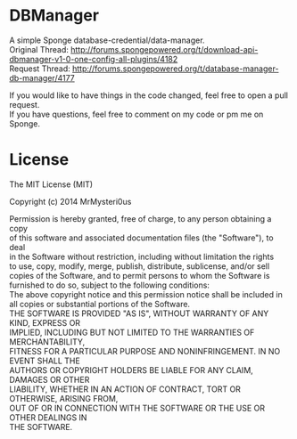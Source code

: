 DBManager
=========

A simple Sponge database-credential/data-manager.<br>
Original Thread: http://forums.spongepowered.org/t/download-api-dbmanager-v1-0-one-config-all-plugins/4182<br>
Request Thread: http://forums.spongepowered.org/t/database-manager-db-manager/4177<br>

If you would like to have things in the code changed, feel free to open a pull request.<br>
If you have questions, feel free to comment on my code or pm me on Sponge.<br>

License
=======
The MIT License (MIT)<br>

Copyright (c) 2014 MrMysteri0us<br>

Permission is hereby granted, free of charge, to any person obtaining a copy<br>
of this software and associated documentation files (the "Software"), to deal<br>
in the Software without restriction, including without limitation the rights<br>
to use, copy, modify, merge, publish, distribute, sublicense, and/or sell<br>
copies of the Software, and to permit persons to whom the Software is<br>
furnished to do so, subject to the following conditions:<br>
The above copyright notice and this permission notice shall be included in<br>
all copies or substantial portions of the Software.<br>
THE SOFTWARE IS PROVIDED "AS IS", WITHOUT WARRANTY OF ANY KIND, EXPRESS OR<br>
IMPLIED, INCLUDING BUT NOT LIMITED TO THE WARRANTIES OF MERCHANTABILITY,<br>
FITNESS FOR A PARTICULAR PURPOSE AND NONINFRINGEMENT. IN NO EVENT SHALL THE<br>
AUTHORS OR COPYRIGHT HOLDERS BE LIABLE FOR ANY CLAIM, DAMAGES OR OTHER<br>
LIABILITY, WHETHER IN AN ACTION OF CONTRACT, TORT OR OTHERWISE, ARISING FROM,<br>
OUT OF OR IN CONNECTION WITH THE SOFTWARE OR THE USE OR OTHER DEALINGS IN<br>
THE SOFTWARE.
